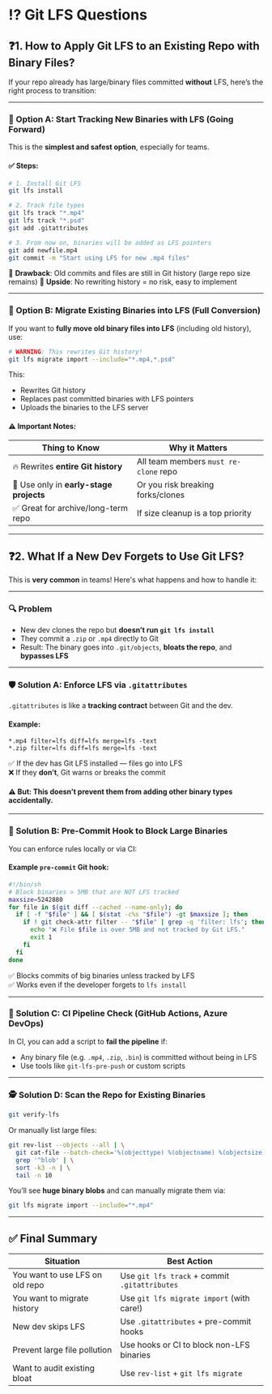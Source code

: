 # ⁉️ Git LFS Questions

## ❓1. How to Apply Git LFS to an Existing Repo with Binary Files?

If your repo already has large/binary files committed **without** LFS, here’s the right process to transition:

---

### 🧼 Option A: Start Tracking New Binaries with LFS (Going Forward)

This is the **simplest and safest option**, especially for teams.

#### ✅ Steps:

```bash
# 1. Install Git LFS
git lfs install

# 2. Track file types
git lfs track "*.mp4"
git lfs track "*.psd"
git add .gitattributes

# 3. From now on, binaries will be added as LFS pointers
git add newfile.mp4
git commit -m "Start using LFS for new .mp4 files"
```

🔸 **Drawback**: Old commits and files are still in Git history (large repo size remains)
🔸 **Upside**: No rewriting history = no risk, easy to implement

---

### 🔄 Option B: Migrate Existing Binaries into LFS (Full Conversion)

If you want to **fully move old binary files into LFS** (including old history), use:

```bash
# WARNING: This rewrites Git history!
git lfs migrate import --include="*.mp4,*.psd"
```

This:

- Rewrites Git history
- Replaces past committed binaries with LFS pointers
- Uploads the binaries to the LFS server

#### ⚠️ Important Notes:

| Thing to Know                           | Why it Matters                        |
| --------------------------------------- | ------------------------------------- |
| 🔥 Rewrites **entire Git history**      | All team members `must re-clone` repo |
| 🧪 Use only in **early-stage projects** | Or you risk breaking forks/clones     |
| ✅ Great for archive/long-term repo     | If size cleanup is a top priority     |

---

## ❓2. What If a New Dev Forgets to Use Git LFS?

This is **very common** in teams! Here's what happens and how to handle it:

---

### 🔍 Problem

- New dev clones the repo but **doesn’t run `git lfs install`**
- They commit a `.zip` or `.mp4` directly to Git
- Result: The binary goes into `.git/objects`, **bloats the repo**, and **bypasses LFS**

---

### 🛡️ Solution A: Enforce LFS via `.gitattributes`

`.gitattributes` is like a **tracking contract** between Git and the dev.

#### Example:

```text
*.mp4 filter=lfs diff=lfs merge=lfs -text
*.zip filter=lfs diff=lfs merge=lfs -text
```

✅ If the dev has Git LFS installed — files go into LFS  
❌ If they **don’t**, Git warns or breaks the commit

#### ⚠️ But: This **doesn’t prevent them** from adding other binary types accidentally.

---

### 🛑 Solution B: Pre-Commit Hook to Block Large Binaries

You can enforce rules locally or via CI:

#### Example `pre-commit` Git hook:

```bash
#!/bin/sh
# Block binaries > 5MB that are NOT LFS tracked
maxsize=5242880
for file in $(git diff --cached --name-only); do
  if [ -f "$file" ] && [ $(stat -c%s "$file") -gt $maxsize ]; then
    if ! git check-attr filter -- "$file" | grep -q 'filter: lfs'; then
      echo "❌ File $file is over 5MB and not tracked by Git LFS."
      exit 1
    fi
  fi
done
```

✅ Blocks commits of big binaries unless tracked by LFS  
✅ Works even if the developer forgets to `lfs install`

---

### 🧪 Solution C: CI Pipeline Check (GitHub Actions, Azure DevOps)

In CI, you can add a script to **fail the pipeline** if:

- Any binary file (e.g. `.mp4`, `.zip`, `.bin`) is committed without being in LFS
- Use tools like `git-lfs-pre-push` or custom scripts

---

### 🕵️ Solution D: Scan the Repo for Existing Binaries

```bash
git verify-lfs
```

Or manually list large files:

```bash
git rev-list --objects --all | \
  git cat-file --batch-check='%(objecttype) %(objectname) %(objectsize) %(rest)' | \
  grep '^blob' | \
  sort -k3 -n | \
  tail -n 10
```

You’ll see **huge binary blobs** and can manually migrate them via:

```bash
git lfs migrate import --include="*.mp4"
```

---

## ✅ Final Summary

| Situation                       | Best Action                                   |
| ------------------------------- | --------------------------------------------- |
| You want to use LFS on old repo | Use `git lfs track` + commit `.gitattributes` |
| You want to migrate history     | Use `git lfs migrate import` (with care!)     |
| New dev skips LFS               | Use `.gitattributes` + pre-commit hooks       |
| Prevent large file pollution    | Use hooks or CI to block non-LFS binaries     |
| Want to audit existing bloat    | Use `rev-list` + `git lfs migrate`            |
